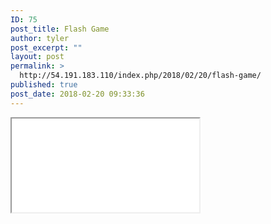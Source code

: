 ```yaml
---
ID: 75
post_title: Flash Game
author: tyler
post_excerpt: ""
layout: post
permalink: >
  http://54.191.183.110/index.php/2018/02/20/flash-game/
published: true
post_date: 2018-02-20 09:33:36
---
```

<iframe src=”http://www.youtube.com/embed/4qsGTXLnmKs” width=”100%” height=”500″></iframe>